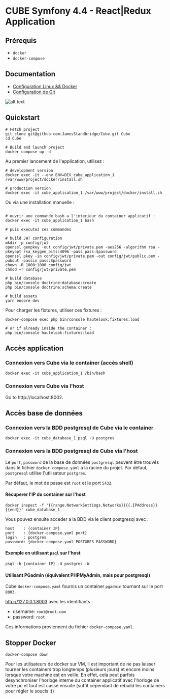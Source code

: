 # CUBE Symfony 4.4 - React|Redux Application

## Prérequis

- `docker`
- `docker-compose`

## Documentation

- [Configuration Linux && Docker](https://github.com/JamesStandbridge/Cube/blob/main/documentations/installation-config-ubuntu.md)
- [Configuration de Git](https://github.com/JamesStandbridge/Cube/blob/main/documentations/installation-config-git.md)


![alt text](img/github3.png?raw=true)

## Quickstart

```shell
# Fetch project
git clone git@github.com:JamesStandbridge/Cube.git Cube
cd Cube

# Build and launch project
docker-compose up -d
```
Au premier lancement de l'application, utilisez :
```shell
# development version
docker exec -it --env ENV=DEV cube_application_1 /var/www/project/docker/install.sh

# production version
docker exec -it cube_application_1 /var/www/project/docker/install.sh
```

Ou via une installation manuelle : 

```shell

# ouvrir une commande bash a l'interieur du container applicatif : 
docker exec -it cube_application_1 bash 

# puis executez ces commandes

# build JWT configuration
mkdir -p config/jwt
openssl genpkey -out config/jwt/private.pem -aes256 -algorithm rsa -pkeyopt rsa_keygen_bits:4096 -pass pass:$password
openssl pkey -in config/jwt/private.pem -out config/jwt/public.pem -pubout -passin pass:$password
chown -R 1000:1000 config/jwt
chmod +r config/jwt/private.pem 

# build database
php bin/console doctrine:database:create
php bin/console doctrine:schema:create

# build assets
yarn encore dev
```

Pour charger les fixtures, utiliser ces fixtures :
```shell 
docker-compose exec php bin/console hautelook:fixtures:load

# or if already inside the container :
php bin/console hautelook:fixtures:load
```

## Accès application

### Connexion vers Cube via le container (accès shell)

```shell
docker exec -it cube_application_1 /bin/bash
```

### Connexion vers Cube via l'host

Go to http://localhost:8002.

## Accès base de données

### Connexion vers la BDD postgresql de Cube via le container

```shell
docker exec -it cube_database_1 psql -U postgres
```

### Connexion vers la BDD postgresql de Cube via l'host

Le `port`, `password` de la base de données `postgresql` peuvent être trouvés dans le fichier `docker-compose.yaml` a la racine du projet.
Par défaut, `postgresql` utilise l'utilisateur `postgres`.

Par défaut, le mot de passe est `root` et le port `5432`.

#### Récuperer l'IP du container sur l'host

```shell
docker inspect -f '{{range.NetworkSettings.Networks}}{{.IPAddress}}{{end}}' cube_database_1
```

Vous pouvez ensuite acceder a la BDD via le client postgresql avec :

```
host    : {container IP}
port    : {docker-compose.yaml port}
login   : postgres
password: {docker-compose.yaml POSTGRES_PASSWORD}
```

#### Exemple en utilisant `psql` sur l'host

```shell
psql -h {container IP} -U postgres -W
```

#### Utilisant PGadmin (équivalent PHPMyAdmin, mais pour postgresql)

Cube `docker-compose.yaml` fournis un container `pgadmin` tournant sur le port `8003`.

http://127.0.0.1:8003 avec les identifiants :
* username: `root@root.com`
* password: `root`

Ces informations proviennent du fichier `docker-compose.yaml`.

## Stopper Docker

```shell
docker-compose down
```

Pour les utilisateurs de docker sur VM, ll est important de ne pas laisser tourner les containers trop longtemps (plusieurs jours) et encore moins lorsque votre machine est en veille. En effet, cela peut parfois desynchroniser l'horloge interne du container applicatif avec l'horloge de votre pc et tout est cassé ensuite (suffit cependant de rebuild les containers pour régler le soucis :))
